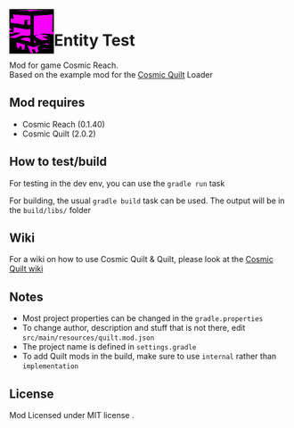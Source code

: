 <img align="left" width="80" height="80" src="https://github.com/Crab-K1ng/EntityTest/blob/master/src/main/resources/assets/entity_test/icon.png" alt="icon">

# Entity Test 

Mod for game Cosmic Reach.\
Based on the example mod for the [Cosmic Quilt](https://codeberg.org/CRModders/cosmic-quilt) Loader

## Mod requires
- Cosmic Reach (0.1.40)
- Cosmic Quilt (2.0.2)


## How to test/build
For testing in the dev env, you can use the `gradle run` task

For building, the usual `gradle build` task can be used. The output will be in the `build/libs/` folder

## Wiki
For a wiki on how to use Cosmic Quilt & Quilt, please look at the [Cosmic Quilt wiki](https://codeberg.org/CRModders/cosmic-quilt/wiki)

## Notes
- Most project properties can be changed in the `gradle.properties`
- To change author, description and stuff that is not there, edit `src/main/resources/quilt.mod.json`
- The project name is defined in `settings.gradle`
- To add Quilt mods in the build, make sure to use `internal` rather than `implementation`

## License
Mod Licensed under MIT license .

